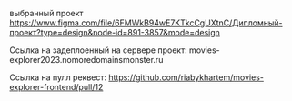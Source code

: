 выбранный проект https://www.figma.com/file/6FMWkB94wE7KTkcCgUXtnC/Дипломный-проект?type=design&node-id=891-3857&mode=design

Ссылка на задеплоенный на сервере проект: movies-explorer2023.nomoredomainsmonster.ru

Ссылка на пулл реквест: https://github.com/riabykhartem/movies-explorer-frontend/pull/12
